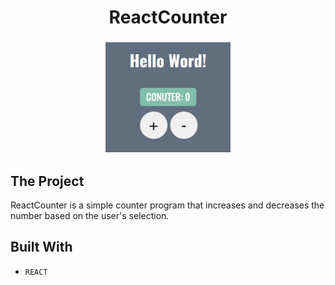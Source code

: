   <h1 align="center">
    ReactCounter
  </h1>
  <h3 align="center">
      <img src="counter.JPG" alt="Image" width="200" height="176">
    <br>
  </h3>

## The Project

ReactCounter is a simple counter program that increases and decreases the number based on the user's selection.
<br>


## Built With

* ```REACT```

